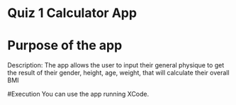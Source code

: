 # Quiz 1 Calculator App 

# Purpose of the app 
Description: The app allows the user to input their general physique to get the result of their gender, height, age, weight, that will calculate their overall BMI

#Execution 
You can use the app running XCode. 

